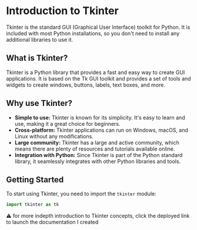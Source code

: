 # Introduction to Tkinter

Tkinter is the standard GUI (Graphical User Interface) toolkit for Python. It is included with most Python installations, so you don't need to install any additional libraries to use it.

## What is Tkinter?

Tkinter is a Python library that provides a fast and easy way to create GUI applications. It is based on the Tk GUI toolkit and provides a set of tools and widgets to create windows, buttons, labels, text boxes, and more.

## Why use Tkinter?

- **Simple to use:** Tkinter is known for its simplicity. It's easy to learn and use, making it a great choice for beginners.
- **Cross-platform:** Tkinter applications can run on Windows, macOS, and Linux without any modifications.
- **Large community:** Tkinter has a large and active community, which means there are plenty of resources and tutorials available online.
- **Integration with Python:** Since Tkinter is part of the Python standard library, it seamlessly integrates with other Python libraries and tools.

## Getting Started

To start using Tkinter, you need to import the `tkinter` module:

```python
import tkinter as tk
```

⚠️ for more indepth introduction to Tkinter concepts, click the deployed link to launch the documentation I created

